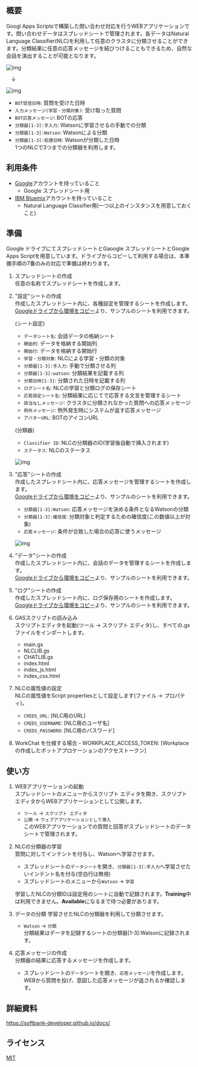 ## 概要
Googl Apps Scriptsで構築した問い合わせ対応を行うWEBアプリケーションです。問い合わせデータはスプレッドシートで管理されます。各データはNatural Language Classifier(NLC)を利用して任意のクラスタに分類させることができます。分類結果に任意の応答メッセージを結びつけることもできるため、自然な会話を演出することが可能となります。

![img](https://github.com/softbank-developer/gsuite_with_watson/blob/master/chat/readme_images/web.png)

&emsp;↓

![img](https://github.com/softbank-developer/gsuite_with_watson/blob/master/chat/readme_images/data.png)

- `BOT受信日時`: 質問を受けた日時
- `入力メッセージ(学習・分類対象)`: 受け取った質問 
- `BOT応答メッセージ`: BOTの応答
- `分類器[1-3]:手入力`: Watsonに学習させるの手動での分類
- `分類器[1-3]:Watson`: Watsonによる分類
- `分類器[1-3]:処理日時`: Watsonが分類した日時  
1つのNLCで3つまでの分類器を利用します。


## 利用条件
- [Google](https://accounts.google.com/)アカウントを持っていること
  - Google スプレッドシート用
- [IBM Bluemix](https://accounts.google.com/)アカウントを持っていること
  - Natural Language Classifier用(一つ以上のインスタンスを用意しておくこと)


## 準備
Google ドライブにてスプレッドシートとGaoogle スプレッドシートとGoogle Apps Scriptを用意しています。ドライブからコピーして利用する場合は、本準備手順の7番のみの対応で準備は終わります。

1. スプレッドシートの作成  
任意の名称でスプレッドシートを作成します。

2. "設定"シートの作成  
作成したスプレッドシート内に、各種設定を管理するシートを作成します。  
[Googleドライブから環境をコピー](https://github.com/softbank-developer/gsuite_with_watson#環境構築)より、サンプルのシートを利用できます。

	(シート設定)
	- `データシート名`: 会話データの格納シート
	- `開始列`: データを格納する開始列 
	- `開始行`: データを格納する開始行
	- `学習・分類対象`: NLCによる学習・分類の対象
	- `分類器[1-3]:手入力`: 手動で分類させる列
	- `分類器[1-3]:watson`: 分類結果を記載する列
	- `分類日時[1-3]`: 分類された日時を記載する列
	- `ログシート名`:  NLCの学習と分類ログの保存シート
	- `応答設定シート名`: 分類結果に応じてで応答する文言を管理するシート
	- `該当なしメッセージ`: クラスタに分類されなかった質問への応答メッセージ 
	- `例外メッセージ`: 例外発生時にシステムが返す応答メッセージ
	- `アバターURL`: BOTのアイコンURL

	(分類器)
	- `Classifier ID`: NLCの分類器のID(学習後自動で挿入されます)
	- `ステータス`: NLCのステータス

	![img](https://github.com/softbank-developer/gsuite_with_watson/blob/master/chat/readme_images/config.png)

3. "応答"シートの作成  
作成したスプレッドシート内に、応答メッセージを管理するシートを作成します。  
[Googleドライブから環境をコピー](https://github.com/softbank-developer/gsuite_with_watson#環境構築)より、サンプルのシートを利用できます。
	- `分類器[1-3]:Watson`: 応答メッセージを決める条件となるWatsonの分類
	- `分類器[1-3]:確信度`: 分類対象と判定するための確信度(この数値以上が対象)
	- `応答メッセージ`: 条件が合致した場合の応答に使うメッセージ        

	![img](https://github.com/softbank-developer/gsuite_with_watson/blob/master/chat/readme_images/answer.png)

4. "データ"シートの作成   
作成したスプレッドシート内に、会話のデータを管理するシートを作成します。  
[Googleドライブから環境をコピー](https://github.com/softbank-developer/gsuite_with_watson#環境構築)より、サンプルのシートを利用できます。

5. "ログ"シートの作成  
作成したスプレッドシート内に、ログ保存用のシートを作成します。  
[Googleドライブから環境をコピー](https://github.com/softbank-developer/gsuite_with_watson#環境構築)より、サンプルのシートを利用できます。

6. GASスクリプトの読み込み  
スクリプトエディタを起動(ツール -> スクリプト エディタ)し、すべての.gsファイルをインポートします。
	- main.gs
	- NLCLIB.gs
	- CHATLIB.gs
	- index.html
	- index_js.html
	- index_css.html

7. NLCの属性値の設定  
	NLCの属性値をScript propertiesとして設定します(ファイル -> プロパティ)。
	- `CREDS_URL`: [NLC用のURL]
	- `CREDS_USERNAME`: [NLC用のユーザ名]
	- `CREDS_PASSWORD`: [NLC用のパスワード]

  1. WorkChat を仕様する場合
    - WORKPLACE_ACCESS_TOKEN: [Workplaceの作成したボットアプロケーションのアクセストークン] 

## 使い方
1. WEBアプリケーションの起動  
スプレッドシートのメニューからスクリプト エディタを開き、スクリプト エディタからWEBアプリケーションとして公開します。
	- `ツール` -> `スクリプト エディタ`
	- `公開` -> `ウェブアプリケーションとして導入`  
	このWEBアプリケーションでの質問と回答がスプレッドシートのデータシートで管理されます。

2. NLCの分類器の学習  
質問に対してインテントを付与し、Watsonへ学習させます。
	- スプレッドシートの`データシート`を開き、`分類器[1-3]:手入力`へ学習させたいインテント名を付与(空白行は無視)
	- スプレッドシートのメニューから`Watson` -> `学習`  
	
	学習したNLCの分類IDは設定用のシートに自動で記録されます。**Training**中は利用できません。**Available**になるまで待つ必要があります。

3. データの分類
学習させたNLCの分類器を利用して分類させます。
	- `Watson` -> `分類`  
  分類結果はデータを記録するシートの分類器[1-3]:Watsonに記録されます。

4. 応答メッセージの作成  
分類器の結果に応答するメッセージを作成します。
	- スプレッドシートの`データ`シートを開き、`応答メッセージ`を作成します。  
WEBから質問を投げ、意図した応答メッセージが返されるか確認します。


## 詳細資料
https://softbank-developer.github.io/docs/


## ライセンス
[MIT](https://accounts.google.com/https://github.com/softbank-developer/gsuite_with_watson/blob/master/rss/LICENSE)
